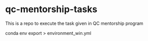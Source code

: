 # qc-mentorship-tasks
This is a repo to execute the  task given in QC mentorship program

conda env export  >  environment_win.yml